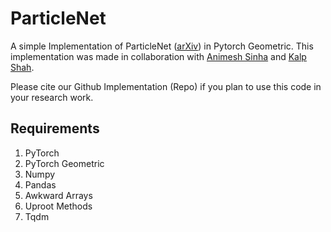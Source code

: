 # ParticleNet
A simple Implementation of ParticleNet ([arXiv](https://arxiv.org/abs/1902.08570)) in Pytorch Geometric. This implementation was made in collaboration with [Animesh Sinha](https://github.com/AnimeshSinha1309) and [Kalp Shah](https://github.com/Blizzard57). 

Please cite our Github Implementation (Repo) if you plan to use this code in your research work. 

## Requirements
1. PyTorch
2. PyTorch Geometric
3. Numpy
4. Pandas
5. Awkward Arrays
6. Uproot Methods
7. Tqdm




